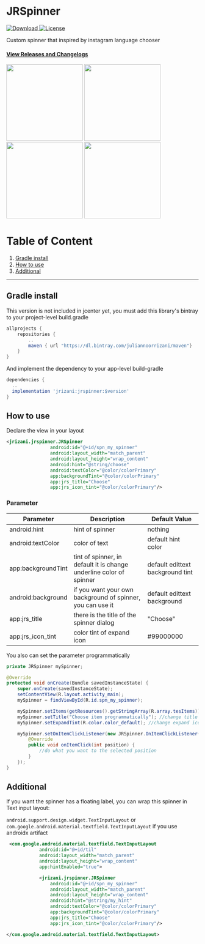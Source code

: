 # JRSpinner
[ ![Download](https://api.bintray.com/packages/juliannoorrizani/maven/JRSpinner/images/download.svg) ](https://bintray.com/juliannoorrizani/maven/JRSpinner/_latestVersion)
[![License](https://img.shields.io/badge/License-Apache%202.0-blue.svg)](https://opensource.org/licenses/Apache-2.0)

Custom spinner that inspired by instagram language chooser

#### [View Releases and Changelogs](https://github.com/jrizani/JRSpinner/releases)
<img src="https://github.com/jrizani/JRSpinner/raw/master/ss/example_spinner.png" width="200px"/> <img src="https://github.com/jrizani/JRSpinner/raw/master/ss/example_spinner_dialog.png" width="200px"/> <img src="https://github.com/jrizani/JRSpinner/raw/master/ss/example_spinner_dialog_search.png" width="200px"/> <img src="https://github.com/jrizani/JRSpinner/raw/master/ss/example_spinner_selected_item.png" width="200px"/>


# Table of Content
1. [Gradle install](#gradle-install)
2. [How to use](#how-to-use)
3. [Additional](#additional)

---

## Gradle install
This version is not included in jcenter yet, you must add this library's bintray to your project-level build.gradle

```gradle
allprojects {
    repositories {
        ..
        maven { url "https://dl.bintray.com/juliannoorrizani/maven"}
    }
}
```

And implement the dependency to your app-level build-gradle

```gradle
dependencies {
  ..
  implementation 'jrizani:jrspinner:$version'
}
```

## How to use
Declare the view in your layout
```xml
<jrizani.jrspinner.JRSpinner
                android:id="@+id/spn_my_spinner"
                android:layout_width="match_parent"
                android:layout_height="wrap_content"
                android:hint="@string/choose"
                android:textColor="@color/colorPrimary"
                app:backgroundTint="@color/colorPrimary"
                app:jrs_title="Choose"
                app:jrs_icon_tint="@color/colorPrimary"/>
```

### Parameter
| Parameter | Description | Default Value |
| --- | --- | --- |
| android:hint | hint of spinner | nothing |
| android:textColor | color of text | default hint color |
| app:backgroundTint | tint of spinner, in default it is change underline color of spinner | default edittext background tint |
| android:background | if you want your own background of spinner, you can use it | default edittext background |
| app:jrs_title | there is the title of the spinner dialog | "Choose" |
| app:jrs_icon_tint | color tint of expand icon | #99000000 |

You also can set the parameter programmatically
```java
private JRSpinner mySpinner;

@Override
protected void onCreate(Bundle savedInstanceState) {
    super.onCreate(savedInstanceState);
    setContentView(R.layout.activity_main);
    mySpinner = findViewById(R.id.spn_my_spinner);

    mySpinner.setItems(getResources().getStringArray(R.array.tesItems)); //this is important, you must set it to set the item list
    mySpinner.setTitle("Choose item programmatically"); //change title of spinner-dialog programmatically
    mySpinner.setExpandTint(R.color.color_default); //change expand icon tint programmatically

    mySpinner.setOnItemClickListener(new JRSpinner.OnItemClickListener() { //set it if you want the callback
        @Override
        public void onItemClick(int position) {
            //do what you want to the selected position
        }
    });
}
```

## Additional
If you want the spinner has a floating label, you can wrap this spinner in Text input layout:

`android.support.design.widget.TextInputLayout` or `com.google.android.material.textfield.TextInputLayout` if you use androidx artifact

```xml
 <com.google.android.material.textfield.TextInputLayout
            android:id="@+id/til"
            android:layout_width="match_parent"
            android:layout_height="wrap_content"
            app:hintEnabled="true">

            <jrizani.jrspinner.JRSpinner
                android:id="@+id/spn_my_spinner"
                android:layout_width="match_parent"
                android:layout_height="wrap_content"
                android:hint="@string/my_hint"
                android:textColor="@color/colorPrimary"
                app:backgroundTint="@color/colorPrimary"
                app:jrs_title="Choose"
                app:jrs_icon_tint="@color/colorPrimary"/>

</com.google.android.material.textfield.TextInputLayout>
```
